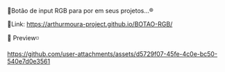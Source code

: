 🔴Botão de input RGB para por em seus projetos...®️

📌Link: https://arthurmoura-project.github.io/BOTAO-RGB/ 

👀 Preview◽

https://github.com/user-attachments/assets/d5729f07-45fe-4c0e-bc50-540e7d0e3561

